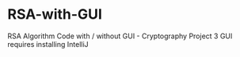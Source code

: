 # RSA-with-GUI
RSA Algorithm Code with / without GUI - Cryptography Project 3
GUI requires installing IntelliJ
